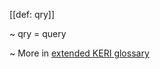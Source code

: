 [[def: qry]]

~ qry = query

~ More in <a href="https://weboftrust.github.io/WOT-terms/docs/glossary/qry">extended KERI glossary</a>
